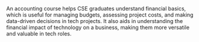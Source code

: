 An accounting course helps CSE graduates understand financial basics, which is useful for managing budgets, assessing project costs, and making data-driven decisions in tech projects. It also aids in understanding the financial impact of technology on a business, making them more versatile and valuable in tech roles.
